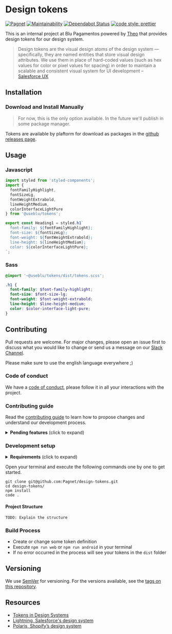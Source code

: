# Design tokens

[![Pagnet](https://circleci.com/gh/Pagnet/design-tokens/tree/master.svg?style=shield)](https://circleci.com/gh/Pagnet/design-tokens/tree/master) [![Maintainability](https://api.codeclimate.com/v1/badges/3bd94959d7302d83057d/maintainability)](https://codeclimate.com/repos/5d9101d66ac2d031ba00001e/maintainability) [![Dependabot Status](https://api.dependabot.com/badges/status?host=github&repo=Pagnet/design-tokens&identifier=206170935)](https://dependabot.com) [![code style: prettier](https://img.shields.io/badge/code_style-prettier-ff69b4.svg)](https://github.com/prettier/prettier)

This is an internal project at Blu Pagamentos powered by [Theo](https://github.com/salesforce-ux/theo) that provides design tokens for our design system.

> Design tokens are the visual design atoms of the design system — specifically, they are named entities that store visual design attributes. We use them in place of hard-coded values (such as hex values for color or pixel values for spacing) in order to maintain a scalable and consistent visual system for UI development – [Salesforce UX](https://www.lightningdesignsystem.com/design-tokens/)

## Installation

### Download and Install Manually

> For now, this is the only option available. In the future we'll publish in some package manager.

Tokens are available by plaftorm for download as packages in the [github releases page](https://github.com/Pagnet/design-tokens/releases).

## Usage

### Javascript

```js
import styled from 'styled-components';
import {
  fontFamilyHighlight,
  fontSizeLg,
  fontWeightExtrabold,
  lineHeightMedium,
  colorInterfaceLightPure
} from '@useblu/tokens';

export const Heading1 = styled.h1`
  font-family: ${fontFamilyHighlight};
  font-size: ${fontSizeLg};
  font-weight: ${fontWeightExtrabold};
  line-height: ${lineHeightMedium};
  color: ${colorInterfaceLightPure};
`;
```

### Sass

```scss
@import '~@useblu/tokens/dist/tokens.scss';

.h1 {
  font-family: $font-family-highlight;
  font-size: $font-size-lg;
  font-weight: $font-weight-extrabold;
  line-height: $line-height-medium;
  color: $color-interface-light-pure;
}
```

## Contributing

Pull requests are welcome. For major changes, please open an issue first to discuss what you would like to change or send us a message on our [Slack Channel](https://useblu.slack.com/messages/CKTBW3170).

Please make sure to use the english language everywhere ;)

### Code of conduct

We have a [code of conduct](https://github.com/Pagnet/design-tokens/blob/master/CODE_OF_CONDUCT.md),
please follow it in all your interactions with the project.

### Contributing guide

Read the [contributing guide](https://github.com/Pagnet/design-tokens/blob/master/CONTRIBUTING.md)
to learn how to propose changes and understand our development process.

<details>
  <summary><strong>Pending features</strong> (click to expand)</summary>

##### Technical

- [x] Initial configuration to export the tokens on the platforms: Android, iOS and Web
- [ ] Configure the build process to generate the documentation for the tokens
- [ ] Add license
- [ ] Publish tokens on packages manager
- [x] Add contribution guide (Issue template, PR template)
- [ ] Host the versied documentation of the tokens
- [ ] Configure CI/CD (With Github Actions and Github Packages)

##### Non-technical

- [ ] Establish a roadmap of tokens (options first, decisions next)
  - _See [High-LevelTokenHierarchy](docs/High-LevelTokenHierarchy) file for any inspiration_

</details>

### Development setup

<details>
  <summary><strong>Requirements</strong> (click to expand)</summary>

- [Git](https://git-scm.com/) at `v2.21.0+`
- [Node.js](http://nodejs.org) at `v12.0.0+`
  - _We recommend using [NVM](https://github.com/nvm-sh/nvm)_
- [VS Code](https://code.visualstudio.com/) or other modern editor
  - _In VS Code these plugins makes the experience better: [Prettier](https://marketplace.visualstudio.com/items?itemName=esbenp.prettier-vscode), [Bracket Pair Colorizer](https://marketplace.visualstudio.com/items?itemName=CoenraadS.bracket-pair-colorizer), [vscode-icons](https://marketplace.visualstudio.com/items?itemName=vscode-icons-team.vscode-icons) and [GitLen](https://marketplace.visualstudio.com/items?itemName=eamodio.gitlens)_

</details>

Open your terminal and execute the following commands one by one to get started.

```
git clone git@github.com:Pagnet/design-tokens.git
cd design-tokens/
npm install
code .
```

#### Project Structure

```
TODO: Explain the structure
```

### Build Process

- Create or change some token definition
- Execute `npm run web` or `npm run android` in your terminal
- If no error occurred in the process will see your tokens in the `dist` folder

## Versioning

We use [SemVer](http://semver.org/) for versioning. For the versions available, see the [tags on this repository](https://github.com/Pagnet/design-tokens/tags).

## Resources

- [Tokens in Design Systems](https://medium.com/eightshapes-llc/tokens-in-design-systems-25dd82d58421)
- [Lightning, Salesforce's design system](https://lightningdesignsystem.com/design-tokens/)
- [Polaris, Shopify’s design system](https://github.com/Shopify/polaris-tokens)
